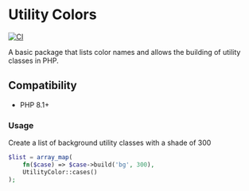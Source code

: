 # Utility Colors

[![CI](https://github.com/andrewskm/utility-colors/actions/workflows/ci.yml/badge.svg)](https://github.com/andrewskm/utility-colors/actions/workflows/ci.yml?query=branch%3Amain)

A basic package that lists color names and allows the building of utility classes in PHP.

## Compatibility

- PHP 8.1+

### Usage

Create a list of background utility classes with a shade of 300

```php 
$list = array_map(
    fn($case) => $case->build('bg', 300),
    UtilityColor::cases()
);
```
